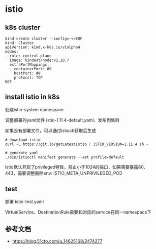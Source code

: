 # istio



## k8s cluster

```shell
kind create cluster --config=-<<EOF
kind: Cluster
apiVersion: kind.x-k8s.io/v1alpha4
nodes:
- role: control-plane
  image: kindest/node:v1.20.7
  extraPortMappings:
  - containerPort: 80
    hostPort: 80
    protocol: TCP
EOF
```



## install istio in k8s

创建istio-system namespace

调整部署的yaml文件 istio-1.11.4-default.yaml，发布到集群

如果没有部署文件，可以通过istioctl获取后生成

```shell
# download istio
curl -L https://git.io/getLatestIstio | ISTIO_VERSION=1.11.4 sh -

# generate yaml
./bin/istioctl manifest generate --set profile=default
```



istio默认开启了privileged特性，禁止小于1024的端口，如果需要暴露80、443，需要调整删除env: ISTIO_META_UNPRIVILEGED_POD



## test

部署 istio-test.yaml

VirtualService、DestinationRule需要和对应的service在同一namespace下



## 参考文档

- https://blog.51cto.com/u_14625168/2474277
